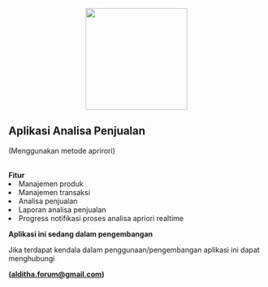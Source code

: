 <p align="center">
<img src="https://s3.jagoanstorage.com/aditia-storage/asset/logo/analisaPenjualan.png" width="200">
</p>

## Aplikasi Analisa Penjualan
(Menggunakan metode aprirori)

<br/>
<strong>Fitur</strong>
<li>Manajemen produk</li>
<li>Manajemen transaksi</li>
<li>Analisa penjualan</li>
<li>Laporan analisa penjualan</li>
<li>Progress notifikasi proses analisa apriori realtime</li>

<strong>Aplikasi ini sedang dalam pengembangan</strong>


Jika terdapat kendala dalam penggunaan/pengembangan aplikasi ini dapat menghubungi 

<strong>(alditha.forum@gmail.com)</strong>